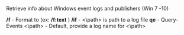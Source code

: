 
Retrieve info about Windows event logs and publishers (Win 7 -10)


**/f** - Format to (ex: **/f:text** )
**/if** - <\path> is path to a log file
**qe** - Query-Events <\path> - Default, provide a log name for <\path>